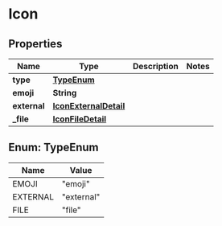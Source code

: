 

# Icon


## Properties

| Name | Type | Description | Notes |
|------------ | ------------- | ------------- | -------------|
|**type** | [**TypeEnum**](#TypeEnum) |  |  |
|**emoji** | **String** |  |  |
|**external** | [**IconExternalDetail**](IconExternalDetail.md) |  |  |
|**_file** | [**IconFileDetail**](IconFileDetail.md) |  |  |



## Enum: TypeEnum

| Name | Value |
|---- | -----|
| EMOJI | &quot;emoji&quot; |
| EXTERNAL | &quot;external&quot; |
| FILE | &quot;file&quot; |



